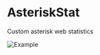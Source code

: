 # AsteriskStat
Custom asterisk web statistics

![Example](https://leto22d.storage.yandex.net/rdisk/e8c6f5ad3c2ebd97e26c275aabc85c354cf634d6b6419106d0968a76cec8881e/inf/RARtWoMA8TArNG2mYGCNCcSutDFmhePp2Bz9tncuqNVfLUIPW0npiczzQRNjZrZ8tC4MIoaPsfrVsN3L2YWo0Q==?uid=0&filename=%D0%A1%D0%BD%D0%B8%D0%BC%D0%BE%D0%BA%20%D1%8D%D0%BA%D1%80%D0%B0%D0%BD%D0%B0%202015-10-01%20%D0%B2%2012.23.48.png&disposition=inline&hash=&limit=0&content_type=image%2Fpng&tknv=v2&rtoken=eb331f387613abb6ef9cf353549cb66c&force_default=no&ycrid=na-592048732a25ecc762f1321c060d7259-downloader4g "Screenshot")

